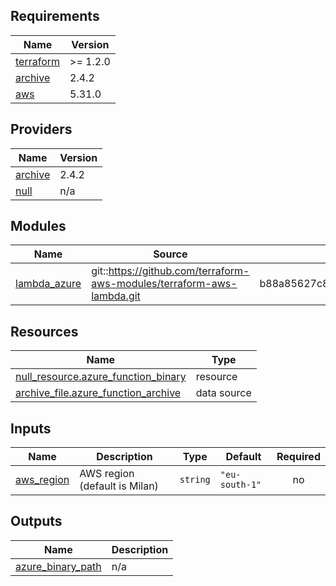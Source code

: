<!-- BEGIN_TF_DOCS -->
## Requirements

| Name | Version |
|------|---------|
| <a name="requirement_terraform"></a> [terraform](#requirement\_terraform) | >= 1.2.0 |
| <a name="requirement_archive"></a> [archive](#requirement\_archive) | 2.4.2 |
| <a name="requirement_aws"></a> [aws](#requirement\_aws) | 5.31.0 |

## Providers

| Name | Version |
|------|---------|
| <a name="provider_archive"></a> [archive](#provider\_archive) | 2.4.2 |
| <a name="provider_null"></a> [null](#provider\_null) | n/a |

## Modules

| Name | Source | Version |
|------|--------|---------|
| <a name="module_lambda_azure"></a> [lambda\_azure](#module\_lambda\_azure) | git::https://github.com/terraform-aws-modules/terraform-aws-lambda.git | b88a85627c84a4e9d1ad2a655455d10b386bc63f |

## Resources

| Name | Type |
|------|------|
| [null_resource.azure_function_binary](https://registry.terraform.io/providers/hashicorp/null/latest/docs/resources/resource) | resource |
| [archive_file.azure_function_archive](https://registry.terraform.io/providers/hashicorp/archive/2.4.2/docs/data-sources/file) | data source |

## Inputs

| Name | Description | Type | Default | Required |
|------|-------------|------|---------|:--------:|
| <a name="input_aws_region"></a> [aws\_region](#input\_aws\_region) | AWS region (default is Milan) | `string` | `"eu-south-1"` | no |

## Outputs

| Name | Description |
|------|-------------|
| <a name="output_azure_binary_path"></a> [azure\_binary\_path](#output\_azure\_binary\_path) | n/a |
<!-- END_TF_DOCS -->